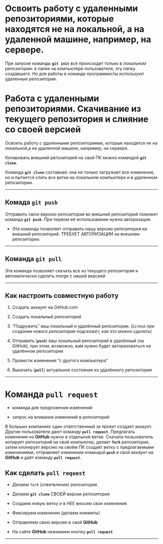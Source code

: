 # Освоить работу с удаленными репозиториями, которые находятся не на локальной, а на удаленной машине, например, на сервере.

При запуске команды **```git init```** всё происходит только в локальном репозитории: в папке на компьютере пользователя, эту папку создавшего. Но для работы в команде программисты
используют удаленные репозитории.

# Работа с удаленными репозиториями. Скачивание из текущего репозитория и слияние со своей версией

Освоить работу с удаленными репозиториями, которые находятся не на локальной,а на удаленной машине, например, на сервере.

Копировать внешний репозиторий на свой ПК можно командой **```git clone```**.

Команда **```git clone```** составная: она не только загружает все изменения, но и пытается слить все ветки на локальном компьютере и в удаленном репозитории.
***

## Комада **```git push```**

Отправить свою версию репозитория во внешний репозиторий поможет команда **```git push```**. При первом её использовании нужна авторизация.

* Эта команда позволяет отправить нашу версию репозитория на внешний репозиторий. ТРЕБУЕТ АВТОРИЗАЦИИ на внешнем репозитории.
***

## Команда **```git pull```**

Эта команда позволяет скачать все из текущего репозитория и автоматически сделать merge с нашей версией
***

## Как настроить совместную работу

1. Создать аккаунт на GitHub.com

2. Создать локальный репозиторий

3. “Подружить” ваш локальный и удалённый репозитории.
 (*```GitHub``` при создании нового репозитория подскажет, как это можно сделать*)

4. Отправить (**```push```**) ваш локальный репозиторий в удалённый (на GitHub), при этом, возможно, 
вам нужно будет авторизоваться на удалённом репозитории

5. Провести изменения “с другого компьютера”

6. Выкачать (**```pull```**) актуальное состояние из удалённого репозитория
***

# Команда **```pull request```**

* команда для предложения изменений

* запрос на вливание изменений в репозиторий

В больших компаниях один ответственный за проект создает аккаунт. Другие пользователи дают команду **```pull request```**. Предлагать изменения на **GitHub** нужно в отдельной ветке. Сначала пользователь копирует репозиторий на свой компьютер, делает **```fork```** репозитория, затем клонирует версию на своём ПК создаёт ветку с предлагаемыми изменениями, отправляет изменения командой **```push```** в свой аккаунт на **GitHub** и даёт команду **```pull request```**.

## Как сделать **```pull request```**

* Делаем *```fork```* (ответвление) репозитория

* Делаем **```git clone```** СВОЕЙ версии репозитория

* Создаем новую ветку и в НЕЕ вносим свои изменения

* Фиксируем изменения (делаем коммиты)

* Отправляем свою версию в свой **GitHub**

* На сайте **GitHub** нажимаем кнопку **```pull request```**
***